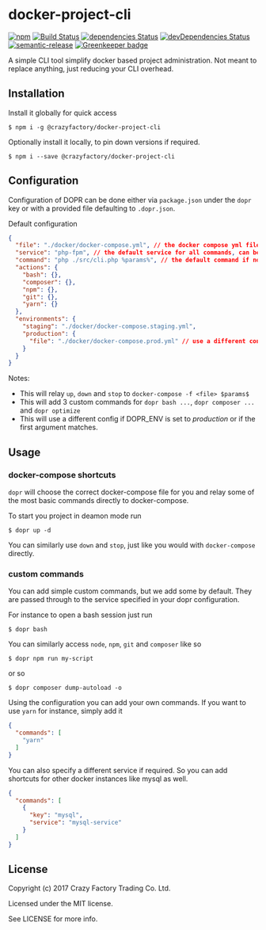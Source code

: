 # docker-project-cli

[![npm](https://img.shields.io/npm/v/@crazyfactory/docker-project-cli.svg)](http://www.npmjs.com/package/@crazyfactory/webp-converter-cli)
[![Build Status](https://travis-ci.org/crazyfactory/docker-project-cli.svg?branch=master)](https://travis-ci.org/crazyfactory/webp-converter-cli)
[![dependencies Status](https://david-dm.org/crazyfactory/docker-project-cli/status.svg)](https://david-dm.org/crazyfactory/webp-converter-cli)
[![devDependencies Status](https://david-dm.org/crazyfactory/docker-project-cli/dev-status.svg)](https://david-dm.org/crazyfactory/tinka?type=dev)
[![semantic-release](https://img.shields.io/badge/%20%20%F0%9F%93%A6%F0%9F%9A%80-semantic--release-e10079.svg)](https://github.com/semantic-release/semantic-release)
[![Greenkeeper badge](https://badges.greenkeeper.io/crazyfactory/docker-project-cli.svg)](https://greenkeeper.io/)

A simple CLI tool simplify docker based project administration. Not meant to replace anything, just reducing your CLI overhead.

## Installation

Install it globally for quick access

    $ npm i -g @crazyfactory/docker-project-cli

Optionally install it locally, to pin down versions if required.

    $ npm i --save @crazyfactory/docker-project-cli 


## Configuration
 
Configuration of DOPR can be done either via `package.json` under the `dopr` key or with a provided file defaulting to `.dopr.json`.

Default configuration
```json
{
  "file": "./docker/docker-compose.yml", // the docker compose yml file to be used
  "service": "php-fpm", // the default service for all commands, can be overwritten for each command
  "command": "php ./src/cli.php %params%", // the default command if no match is found
  "actions": {
    "bash": {},
    "composer": {}, 
    "npm": {}, 
    "git": {}, 
    "yarn": {}
  },
  "environments": {
    "staging": "./docker/docker-compose.staging.yml",
    "production": {
      "file": "./docker/docker-compose.prod.yml" // use a different configuration file
    }
  }
}
```

Notes:
- This will relay `up`, `down` and `stop` to `docker-compose -f <file> $params$`
- This will add 3 custom commands for `dopr bash ...`, `dopr composer ...` and `dopr optimize`
- This will use a different config if DOPR_ENV is set to *production* or if the first argument matches.

## Usage

### docker-compose shortcuts
`dopr` will choose the correct docker-compose file for you and relay some of the most basic commands directly to docker-compose.

To start you project in deamon mode run

    $ dopr up -d

You can similarly use `down` and `stop`, just like you would with `docker-compose` directly. 
 
### custom commands

You can add simple custom commands, but we add some by default. They are passed through to the service specified in your dopr configuration.

For instance to open a bash session just run

    $ dopr bash

You can similarly access `node`, `npm`, `git` and `composer` like so 

    $ dopr npm run my-script

or so

    $ dopr composer dump-autoload -o

Using the configuration you can add your own commands. If you want to use `yarn` for instance, simply add it
```json
{
  "commands": [
    "yarn"
  ]
}
```

You can also specify a different service if required. So you can add shortcuts for other docker instances like mysql as well.
```json
{
  "commands": [
    {
      "key": "mysql",
      "service": "mysql-service"
    }
  ]
}
```

## License

Copyright (c) 2017 Crazy Factory Trading Co. Ltd.

Licensed under the MIT license.

See LICENSE for more info.
